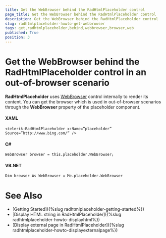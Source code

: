```yaml
---
title: Get the WebBrowser behind the RadHtmlPlaceholder control
page_title: Get the WebBrowser behind the RadHtmlPlaceholder control
description: Get the WebBrowser behind the RadHtmlPlaceholder control
slug: radhtmlplaceholder-howto-get-webbrowser
tags: get,radhtmlplaceholder,behind,webbrowser,browser,web
published: True
position: 3
---
```


# Get the WebBrowser behind the RadHtmlPlaceholder control in an out-of-browser scenario

__RadHtmlPlaceholder__ uses [WebBrowser](http://msdn.microsoft.com/en-us/library/system.windows.controls.webbrowser(v=vs.95).aspx) control internally to render its content. You can get the browser which is used in out-of-browser scenarios through the __WebBrowser__ property of the placeholder component.

#### __XAML__
	<telerik:RadHtmlPlaceholder x:Name=”placeholder” Source=”http://www.bing.com/” />
	
#### __C#__
	WebBrowser browser = this.placeholder.WebBrowser;
	
#### __VB.NET__
	Dim browser As WebBrowser = Me.placeholder.WebBrowser

# See Also
 * [Getting Started]({%slug radhtmlplaceholder-getting-started%})
 * [Display HTML string in RadHtmlPlaceholder]({%slug radhtmlplaceholder-howto-displayhtml%})
 * [Display external page in RadHtmlPlaceholder]({%slug radhtmlplaceholder-howto-displayexternalpage%})